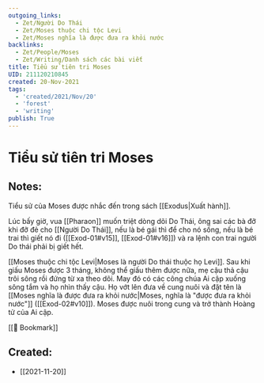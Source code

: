 ```yaml
---
outgoing_links:
  - Zet/Người Do Thái
  - Zet/Moses thuộc chi tộc Levi
  - Zet/Moses nghĩa là được đưa ra khỏi nước
backlinks:
  - Zet/People/Moses
  - Zet/Writing/Danh sách các bài viết
title: Tiểu sử tiên tri Moses
UID: 211120210845
created: 20-Nov-2021
tags:
  - 'created/2021/Nov/20'
  - 'forest'
  - 'writing'
publish: True
---
```

# Tiểu sử tiên tri Moses

## Notes:
Tiểu sử của Moses được nhắc đến trong sách [[Exodus|Xuất hành]]. 

Lúc bấy giờ, vua [[Pharaon]] muốn triệt dòng dõi Do Thái, ông sai các bà đỡ khi đỡ đẻ cho [[Người Do Thái]], nếu là bé gái thì để cho nó sống, nếu là bé trai thì giết nó đi ([[Exod-01#v15]], [[Exod-01#v16]]) và ra lệnh con trai người Do thái phải bị giết hết. 

[[Moses thuộc chi tộc Levi|Moses là người Do thái thuộc họ Levi]]. Sau khi giấu Moses được 3 tháng, không thể giấu thêm được nữa, mẹ cậu thả cậu trôi sông rồi đứng từ xa theo dõi. May đó có các công chúa Ai cập xuống sông tắm và họ nhìn thấy cậu. Họ vớt lên đưa về cung nuôi và đặt tên là [[Moses nghĩa là được đưa ra khỏi nước|Moses, nghĩa là "được đưa ra khỏi nước"]] ([[Exod-02#v10]]). Moses được nuôi trong cung và trở thành Hoàng tử của Ai cập.

[[📑 Bookmark]]

## Created:
- [[2021-11-20]]
